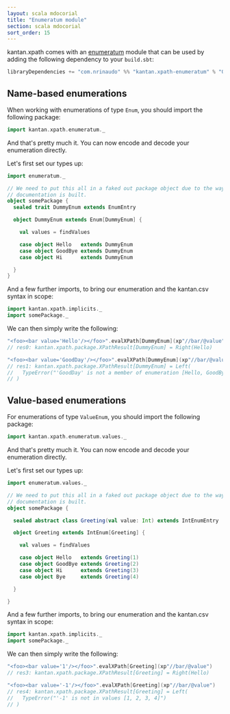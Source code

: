 ```yaml
---
layout: scala mdocorial
title: "Enumeratum module"
section: scala mdocorial
sort_order: 15
---
```


kantan.xpath comes with an [enumeratum](https://github.com/lloydmeta/enumeratum) module that can be used
by adding the following dependency to your `build.sbt`:

```scala
libraryDependencies += "com.nrinaudo" %% "kantan.xpath-enumeratum" % "0.5.2-SNAPSHOT"
```

## Name-based enumerations

When working with enumerations of type `Enum`, you should import the following package:

```scala
import kantan.xpath.enumeratum._
```

And that's pretty much it. You can now encode and decode your enumeration directly.

Let's first set our types up:

```scala
import enumeratum._

// We need to put this all in a faked out package object due to the way
// documentation is built.
object somePackage {
  sealed trait DummyEnum extends EnumEntry

  object DummyEnum extends Enum[DummyEnum] {

    val values = findValues

    case object Hello   extends DummyEnum
    case object GoodBye extends DummyEnum
    case object Hi      extends DummyEnum

  }
}
```

And a few further imports, to bring our enumeration and the kantan.csv syntax in scope:

```scala
import kantan.xpath.implicits._
import somePackage._
```


We can then simply write the following:

```scala
"<foo><bar value='Hello'/></foo>".evalXPath[DummyEnum](xp"//bar/@value")
// res0: kantan.xpath.package.XPathResult[DummyEnum] = Right(Hello)

"<foo><bar value='GoodDay'/></foo>".evalXPath[DummyEnum](xp"//bar/@value")
// res1: kantan.xpath.package.XPathResult[DummyEnum] = Left(
//   TypeError("'GoodDay' is not a member of enumeration [Hello, GoodBye, Hi]")
// )
```


## Value-based enumerations

For enumerations of type `ValueEnum`, you should import the following package:

```scala
import kantan.xpath.enumeratum.values._
```

And that's pretty much it. You can now encode and decode your enumeration directly.

Let's first set our types up:

```scala
import enumeratum.values._

// We need to put this all in a faked out package object due to the way
// documentation is built.
object somePackage {

  sealed abstract class Greeting(val value: Int) extends IntEnumEntry

  object Greeting extends IntEnum[Greeting] {

    val values = findValues

    case object Hello   extends Greeting(1)
    case object GoodBye extends Greeting(2)
    case object Hi      extends Greeting(3)
    case object Bye     extends Greeting(4)

  }

}
```

And a few further imports, to bring our enumeration and the kantan.csv syntax in scope:

```scala
import kantan.xpath.implicits._
import somePackage._
```

We can then simply write the following:

```scala
"<foo><bar value='1'/></foo>".evalXPath[Greeting](xp"//bar/@value")
// res3: kantan.xpath.package.XPathResult[Greeting] = Right(Hello)

"<foo><bar value='-1'/></foo>".evalXPath[Greeting](xp"//bar/@value")
// res4: kantan.xpath.package.XPathResult[Greeting] = Left(
//   TypeError("'-1' is not in values [1, 2, 3, 4]")
// )
```


